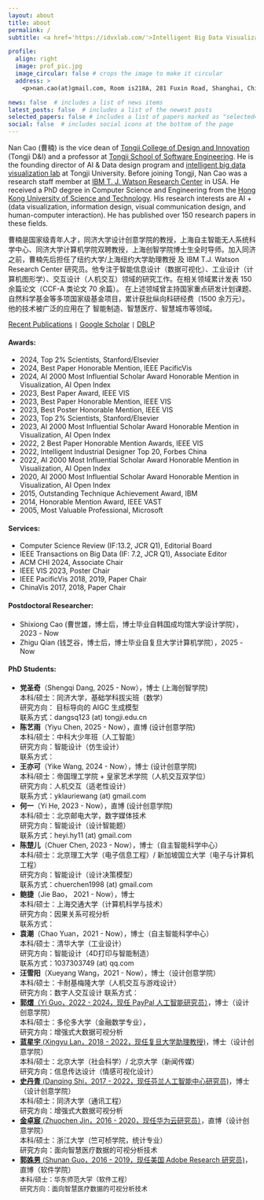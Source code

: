 ```yaml
---
layout: about
title: about
permalink: /
subtitle: <a href='https://idvxlab.com/'>Intelligent Big Data Visualization Lab</a>, <a href='https://en.tongji.edu.cn/'>Tongji University</a>

profile:
  align: right
  image: prof_pic.jpg
  image_circular: false # crops the image to make it circular
  address: >
    <p>nan.cao(at)gmail.com, Room is218A, 281 Fuxin Road, Shanghai, China</p>

news: false  # includes a list of news items
latest_posts: false  # includes a list of the newest posts
selected_papers: false # includes a list of papers marked as "selected={true}"
social: false  # includes social icons at the bottom of the page
---
```

Nan Cao (曹楠) is the vice dean of [Tongji College of Design and Innovation](https://tjdi.tongji.edu.cn/) (Tongji D&I) and a professor at [Tongji School of Software Engineering](https://sse.tongji.edu.cn/index.htm). He is the founding director of AI & Data design program and [intelligent big data visualization lab](https://idvxlab.com/) at Tongji University. Before joining Tongji, Nan Cao was a research staff member at [IBM T. J. Watson Research Center](https://research.ibm.com/labs/watson/) in USA. He received a PhD degree in Computer Science and Engineering from the [Hong Kong University of Science and Technology](https://hkust.edu.hk/). His research interests are AI + (data visualization, information design, visual communication design, and human-computer interaction). He has published over 150 research papers in these fields.

曹楠是国家级青年人才，同济大学设计创意学院的教授，上海自主智能无人系统科学中心、同济大学计算机学院双聘教授，上海创智学院博士生全时导师。加入同济之前，曹楠先后担任了纽约大学/上海纽约大学助理教授 及 IBM T.J. Watson Research Center 研究员。他专注于智能信息设计（数据可视化）、工业设计（计算机图形学）、交互设计（人机交互）领域的研究工作。在相关领域累计发表 150 余篇论文（CCF-A 类论文 70 余篇）。 在上述领域曾主持国家重点研发计划课题、自然科学基金等多项国家级基金项目，累计获批纵向科研经费（1500 余万元）。他的技术被广泛的应用在了 智能制造、智慧医疗、智慧城市等领域。

[Recent Publications](https://idvxlab.com/publication.html) <code>|</code> [Google Scholar](https://scholar.google.com/citations?user=5I0mFcsAAAAJ) <code>|</code> [DBLP](https://dblp.org/pid/66/5146-1.html)

#### Awards:
- 2024, Top 2% Scientists, Stanford/Elsevier
- 2024, Best Paper Honorable Mention, IEEE PacificVis
- 2024, AI 2000 Most Influential Scholar Award Honorable Mention in Visualization, AI Open Index
- 2023, Best Paper Award, IEEE VIS
- 2023, Best Paper Honorable Mention, IEEE VIS
- 2023, Best Poster Honorable Mention, IEEE VIS
- 2023, Top 2% Scientists, Stanford/Elsevier
- 2023, AI 2000 Most Influential Scholar Award Honorable Mention in Visualization, AI Open Index
- 2022, 2 Best Paper Honorable Mention Awards, IEEE VIS
- 2022, Intelligent Industrial Designer Top 20, Forbes China
- 2022, AI 2000 Most Influential Scholar Award Honorable Mention in Visualization, AI Open Index
- 2020, AI 2000 Most Influential Scholar Award Honorable Mention in Visualization, AI Open Index
- 2015, Outstanding Technique Achievement Award, IBM
- 2014, Honorable Mention Award, IEEE VAST
- 2005, Most Valuable Professional, Microsoft  

#### Services:
- Computer Science Review (IF:13.2, JCR Q1), Editorial Board
- IEEE Transactions on Big Data (IF: 7.2, JCR Q1), Associate Editor
- ACM CHI 2024, Associate Chair
- IEEE VIS 2023, Poster Chair
- IEEE PacificVis 2018, 2019, Paper Chair
- ChinaVis 2017, 2018, Paper Chair

#### Postdoctoral Researcher: 
- Shixiong Cao (曹世雄，博士后，博士毕业自韩国成均馆大学设计学院），2023 - Now
- Zhigu Qian (钱芝谷，博士后，博士毕业自复旦大学计算机学院），2025 - Now

#### PhD Students: 
- **党圣奇**（Shengqi Dang, 2025 - Now），博士 (上海创智学院) <br>
  本科/硕士：同济大学，基础学科拔尖班（数学） <br>
  研究方向： 目标导向的 AIGC 生成模型 <br>
  联系方式：dangsq123 (at) tongji.edu.cn
- **陈艺雨**（Yiyu Chen, 2025 - Now），直博 (设计创意学院) <br>
  本科/硕士：中科大少年班（人工智能）<br>
  研究方向：智能设计（仿生设计）<br>
  联系方式：
- **王亦可**（Yike Wang, 2024 - Now），博士 (设计创意学院) <br>
  本科/硕士：帝国理工学院 + 皇家艺术学院（人机交互双学位） <br>
  研究方向：人机交互（适老性设计）<br>
  联系方式：yklauriewang (at) gmail.com
- **何一**（Yi He, 2023 - Now），直博 (设计创意学院) <br>
  本科/硕士：北京邮电大学，数字媒体技术 <br>
  研究方向：智能设计（设计智能题）<br>
  联系方式：heyi.hy11 (at) gmail.com
- **陈楚儿**（Chuer Chen, 2023 - Now），博士（自主智能科学中心） <br>
  本科/硕士：北京理工大学（电子信息工程）/ 新加坡国立大学（电子与计算机工程）<br>
  研究方向：智能设计（设计决策模型）<br>
  联系方式：chuerchen1998 (at) gmail.com
- **鲍捷**（Jie Bao， 2021 - Now），博士 <br>
  本科/硕士：上海交通大学（计算机科学与技术）<br>
  研究方向：因果关系可视分析<br>
  联系方式：
- **袁潮**（Chao Yuan，2021 - Now），博士（自主智能科学中心）<br>
  本科/硕士：清华大学（工业设计）<br>
  研究方向：智能设计（4D打印与智能制造）<br>
  联系方式：1037303749 (at) qq.com
- **汪雪阳**（Xueyang Wang，2021 - Now），博士（设计创意学院）<br>
  本科/硕士：卡耐基梅隆大学（人机交互与游戏设计）<br>
  研究方向：数字人交互设计
  联系方式：
- [**郭熠**（Yi Guo，2022 - 2024，现任 PayPal 人工智能研究员）](https://scholar.google.ca/citations?user=9fDFvb8AAAAJ&hl=en)，博士（设计创意学院）<br>
  本科/硕士：多伦多大学（金融数学专业），<br>
  研究方向：增强式大数据可视分析
- [**蓝星宇** (Xingyu Lan，2018 - 2022，现任复旦大学助理教授)](https://olivialan.github.io/)，博士（设计创意学院）<br>
  本科/硕士：北京大学（社会科学）/ 北京大学（新闻传媒）<br>
  研究方向：信息传达设计（情感可视化设计）
- [**史丹青** (Danqing Shi，2017 - 2022，现任芬兰人工智能中心研究员)](https://sdq.github.io/)，博士（设计创意学院）<br>
  本科/硕士：同济大学（通讯工程）<br>
  研究方向：增强式大数据可视分析
- [**金卓宸** (Zhuochen Jin，2016 - 2020，现任华为云研究员）](https://scholar.google.ca/citations?user=Iq-HlisAAAAJ&hl=zh-CN)，直博（设计创意学院）<br>
  本科/硕士：浙江大学（竺可桢学院，统计专业）<br>
  研究方向：面向智慧医疗数据的可视分析技术
- [**郭姝男** (Shunan Guo，2016 - 2019，现任美国 Adobe Research 研究员)](https://research.adobe.com/person/shunan-guo/)，直博（软件学院）<br>
  <font size=2>本科/硕士：华东师范大学（软件工程）<br>
  研究方向：面向智慧医疗数据的可视分析技术</font>
